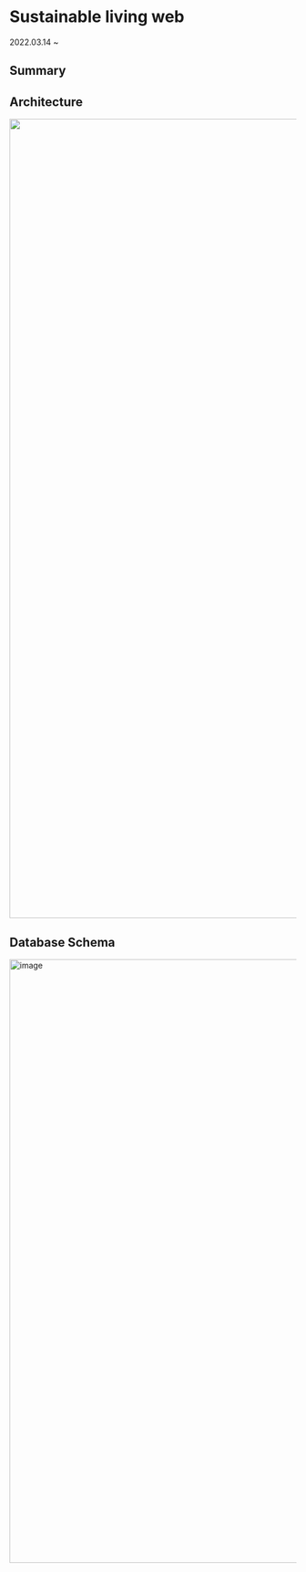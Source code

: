 Sustainable living web
======================
2022.03.14 ~ 
## Summary

## Architecture
<img width="1401" src="https://user-images.githubusercontent.com/75665160/158564982-da85409c-a553-49aa-bcec-7beea10672aa.png">

## Database Schema
<img width="1058" alt="image" src="https://user-images.githubusercontent.com/75665160/160774628-1938989d-a626-49b8-858c-1a1ba8cc6913.png">
